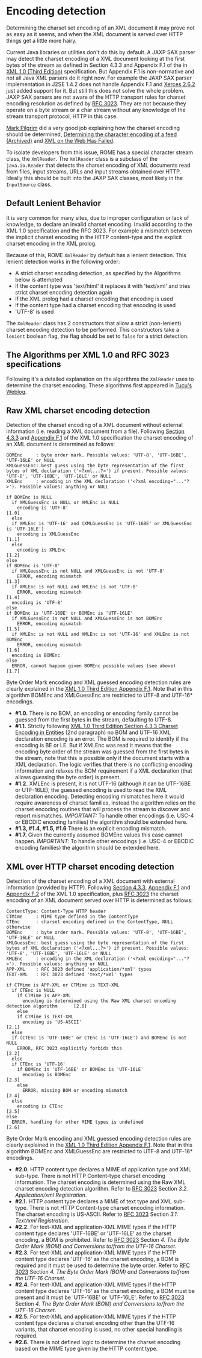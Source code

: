 # Encoding detection

Determining the charset set encoding of an XML document it may prove not as easy
as it seems, and when the XML document is served over HTTP things get a little
more hairy.

Current Java libraries or utilities don't do this by default. A JAXP SAX parser
may detect the charset encoding of a XML document looking at the first bytes of
the stream as defined in Section 4.3.3 and Appendix F.1 of the in [XML 1.0
(Third Edition)](http://www.w3.org/TR/2004/REC-xml-20040204/) specification. But
Appendix F.1 is non-normative and not all Java XML parsers do it right now. For
example the JAXP SAX parser implementation in J2SE 1.4.2 does not handle
Appendix F.1 and [Xerces 2.6.2](http://xml.apache.org/xerces2-j/) just added
support for it. But still this does not solve the whole problem. JAXP SAX
parsers are not aware of the HTTP transport rules for charset encoding
resolution as defined by [RFC 3023](http://www.ietf.org/rfc/rfc3023.txt). They
are not because they operate on a byte stream or a char stream without any
knowledge of the stream transport protocol, HTTP in this case.

[Mark Pilgrim](https://en.wikipedia.org/wiki/Mark_Pilgrim) did a very good job
explaining how the charset encoding should be determined, [Determining the
character encoding of a feed
(Archived)](https://web.archive.org/web/20060706153721/http://diveintomark.org/archives/2004/02/13/xml-media-types)
and [XML on the Web Has Failed](http://www.xml.com/pub/a/2004/07/21/dive.html).

To isolate developers from this issue, ROME has a special character stream
class, the `XmlReader`. The `XmlReader` class is a subclass of the
`java.io.Reader` that detects the charset encoding of XML documents read from
files, input streams, URLs and input streams obtained over HTTP. Ideally this
should be built into the JAXP SAX classes, most likely in the `InputSource`
class.

## Default Lenient Behavior

It is very common for many sites, due to improper configuration or lack of
knowledge, to declare an invalid charset encoding. Invalid according to the XML
1.0 specification and the RFC 3023. For example a mismatch between the implicit
charset encoding in the HTTP content-type and the explicit charset encoding in
the XML prolog.

Because of this, ROME `XmlReader` by default has a lenient detection. This
lenient detection works in the following order:

- A strict charset encoding detection, as specified by the Algorithms below is
  attempted
- If the content type was 'text/html' it replaces it with 'text/xml' and tries
  strict charset encoding detection again
- If the XML prolog had a charset encoding that encoding is used
- If the content type had a charset encoding that encoding is used
- 'UTF-8' is used

The `XmlReader` class has 2 constructors that allow a strict (non-lenient)
charset encoding detection to be performed. This constructors take a `lenient`
boolean flag, the flag should be set to `false` for a strict detection.

## The Algorithms per XML 1.0 and RFC 3023 specifications

Following it's a detailed explanation on the algorithms the `XmlReader` uses to
determine the charset encoding. These algorithms first appeared in [Tucu's
Weblog](http://blogs.sun.com/roller/page/tucu/Weblog).

## Raw XML charset encoding detection

Detection of the charset encoding of a XML document without external information
(i.e. reading a XML document from a file). Following [Section
4.3.3](http://www.w3.org/TR/2004/REC-xml-20040204/#charencoding) and [Appendix
F.1](http://www.w3.org/TR/REC-xml/#sec-guessing-no-ext-info) of the XML 1.0
specification the charset encoding of an XML document is determined as follows:

```plain
BOMEnc     : byte order mark. Possible values: 'UTF-8', 'UTF-16BE', 'UTF-16LE' or NULL
XMLGuessEnc: best guess using the byte representation of the first bytes of XML declaration ('<?xml...?>') if present. Possible values: 'UTF-8', 'UTF-16BE', 'UTF-16LE' or NULL
XMLEnc     : encoding in the XML declaration ('<?xml encoding="..."?>'). Possible values: anything or NULL

if BOMEnc is NULL
  if XMLGuessEnc is NULL or XMLEnc is NULL
    encoding is 'UTF-8'                                                                   [1.0]
  else
  if XMLEnc is 'UTF-16' and (XMLGuessEnc is 'UTF-16BE' or XMLGuessEnc is 'UTF-16LE')
    encoding is XMLGuessEnc                                                               [1.1]
  else
    encoding is XMLEnc                                                                    [1.2]
else
if BOMEnc is 'UTF-8'
  if XMLGuessEnc is not NULL and XMLGuessEnc is not 'UTF-8'
    ERROR, encoding mismatch                                                              [1.3]
  if XMLEnc is not NULL and XMLEnc is not 'UTF-8'
    ERROR, encoding mismatch                                                              [1.4]
  encoding is 'UTF-8'
else
if BOMEnc is 'UTF-16BE' or BOMEnc is 'UTF-16LE'
  if XMLGuessEnc is not NULL and XMLGuessEnc is not BOMEnc
    ERROR, encoding mismatch                                                              [1.5]
  if XMLEnc is not NULL and XMLEnc is not 'UTF-16' and XMLEnc is not BOMEnc
    ERROR, encoding mismatch                                                              [1.6]
  encoding is BOMEnc
else
  ERROR, cannot happen given BOMEnc possible values (see above)                           [1.7]
```

Byte Order Mark encoding and XML guessed encoding detection rules are clearly
explained in the [XML 1.0 Third Edition Appendix
F.1](http://www.w3.org/TR/REC-xml/#sec-guessing-no-ext-info). Note that in this
algorithm BOMEnc and XMLGuessEnc are restricted to UTF-8 and UTF-16* encodings.

- **#1.0.** There is no BOM, an encoding or encoding family cannot be guessed
  from the first bytes in the stream, defaulting to UTF-8.
- **#1.1.** Strictly following [XML 1.0 Third Edition Section 4.3.3 Charset
  Encoding in
  Entities](http://www.w3.org/TR/2004/REC-xml-20040204/#charencoding) (2nd
  paragraph) no BOM and UTF-16 XML declaration encoding is an error. The BOM is
  required to identify if the encoding is BE or LE. But if XMLEnc was read it
  means that the encoding byte order of the stream was guessed from the first
  bytes in the stream, note that this is possible only if the document starts
  with a XML declaration. The logic verifies that there is no conflicting
  encoding information and relaxes the BOM requirement if a XML declaration
  (that allows guessing the byte order) is present.
- **#1.2.** XMLEnc is present, it is not UTF-16 (although it can be UTF-16BE or
  UTF-16LE), the guessed encoding is used to read the XML declaration encoding.
  Detecting encoding mismatches here it would require awareness of charset
  families, instead the algorithm relies on the charset encoding routines that
  will process the stream to discover and report mismatches. *IMPORTANT:* To
  handle other encodings (i.e. USC-4 or EBCDIC encoding families) the algorithm
  should be extended here.
- **#1.3, #1.4, #1.5, #1.6** There is an explicit encoding mismatch.
- **#1.7.** Given the currently assumed BOMEnc values this case cannot happen.
  *IMPORTANT:* To handle other encodings (i.e. USC-4 or EBCDIC encoding
  families) the algorithm should be extended here.

## XML over HTTP charset encoding detection

Detection of the charset encoding of a XML document with external information
(provided by HTTP). Following [Section
4.3.3](http://www.w3.org/TR/2004/REC-xml-20040204/#charencoding), [Appendix
F.1](http://www.w3.org/TR/REC-xml/#sec-guessing-no-ext-info) and [Appendix
F.2](http://www.w3.org/TR/2004/REC-xml-20040204/#sec-guessing-with-ext-info) of
the XML 1.0 specification, plus [RFC 3023](http://www.ietf.org/rfc/rfc3023.txt)
the charset encoding of an XML document served over HTTP is determined as
follows:

```plain
ContentType: Content-Type HTTP header
CTMime     : MIME type defined in the ContentType
CTEnc      : charset encoding defined in the ContentType, NULL otherwise
BOMEnc     : byte order mark. Possible values: 'UTF-8', 'UTF-16BE', 'UTF-16LE' or NULL
XMLGuessEnc: best guess using the byte representation of the first bytes of XML declaration ('<?xml...?>') if present. Possible values: 'UTF-8', 'UTF-16BE', 'UTF-16LE' or NULL
XMLEnc     : encoding in the XML declaration ('<?xml encoding="..."?>'). Possible values: anything or NULL
APP-XML    : RFC 3023 defined 'application/*xml' types
TEXT-XML   : RFC 3023 defined 'text/*xml' types

if CTMime is APP-XML or CTMime is TEXT-XML
  if CTEnc is NULL
    if CTMime is APP-XML
      encoding is determined using the Raw XML charset encoding detection algorithm      [2.0]
    else
    if CTMime is TEXT-XML
      encoding is 'US-ASCII'                                                             [2.1]
  else
  if (CTEnc is 'UTF-16BE' or CTEnc is 'UTF-16LE') and BOMEnc is not NULL
    ERROR, RFC 3023 explicitly forbids this                                              [2.2]
  else
  if CTEnc is 'UTF-16'
    if BOMEnc is 'UTF-16BE' or BOMEnc is 'UTF-16LE'
      encoding is BOMEnc                                                                 [2.3]
    else
      ERROR, missing BOM or encoding mismatch                                            [2.4]
  else
    encoding is CTEnc                                                                    [2.5]
else
  ERROR, handling for other MIME types is undefined                                      [2.6]
```

Byte Order Mark encoding and XML guessed encoding detection rules are clearly
explained in the [XML 1.0 Third Edition Appendix
F.1](http://www.w3.org/TR/REC-xml/#sec-guessing-no-ext-info). Note that in this
algorithm BOMEnc and XMLGuessEnc are restricted to UTF-8 and UTF-16* encodings.

- **#2.0.** HTTP content type declares a MIME of application type and XML
  sub-type. There is not HTTP Content-type charset encoding information. The
  charset encoding is determined using the Raw XML charset encoding detection
  algorithm. Refer to [RFC 3023](http://www.ietf.org/rfc/rfc3023.txt) Section
  *3.2. Application/xml Registration*.
- **#2.1.** HTTP content type declares a MIME of text type and XML sub-type.
  There is not HTTP Content-type charset encoding information. The charset
  encoding is US-ASCII. Refer to [RFC 3023](http://www.ietf.org/rfc/rfc3023.txt)
  Section *3.1. Text/xml Registration*.
- **#2.2.** For text-XML and application-XML MIME types if the HTTP content type
  declares 'UTF-16BE' or 'UTF-16LE' as the charset encoding, a BOM is
  prohibited. Refer to [RFC 3023](http://www.ietf.org/rfc/rfc3023.txt) Section
  *4. The Byte Order Mark (BOM) and Conversions to/from the UTF-16 Charset*.
- **#2.3.** For text-XML and application-XML MIME types if the HTTP content type
  declares 'UTF-16' as the charset encoding, a BOM is required and it must be
  used to determine the byte order. Refer to
  [RFC 3023](http://www.ietf.org/rfc/rfc3023.txt) Section *4. The Byte Order
  Mark (BOM) and Conversions to/from the UTF-16 Charset*.
- **#2.4.** For text-XML and application-XML MIME types if the HTTP content type
  declares 'UTF-16' as the charset encoding, a BOM must be present and it must
  be 'UTF-16BE' or 'UTF-16LE'. Refer to
  [RFC 3023](http://www.ietf.org/rfc/rfc3023.txt) Section *4. The Byte Order
  Mark (BOM) and Conversions to/from the UTF-16 Charset*.
- **#2.5.** For text-XML and application-XML MIME types if the HTTP content type
  declares a charset encoding other than the UTF-16 variants, that charset
  encoding is used, no other special handling is required.
- **#2.6.** There is not defined logic to determine the charset encoding based
  on the MIME type given by the HTTP content type.
